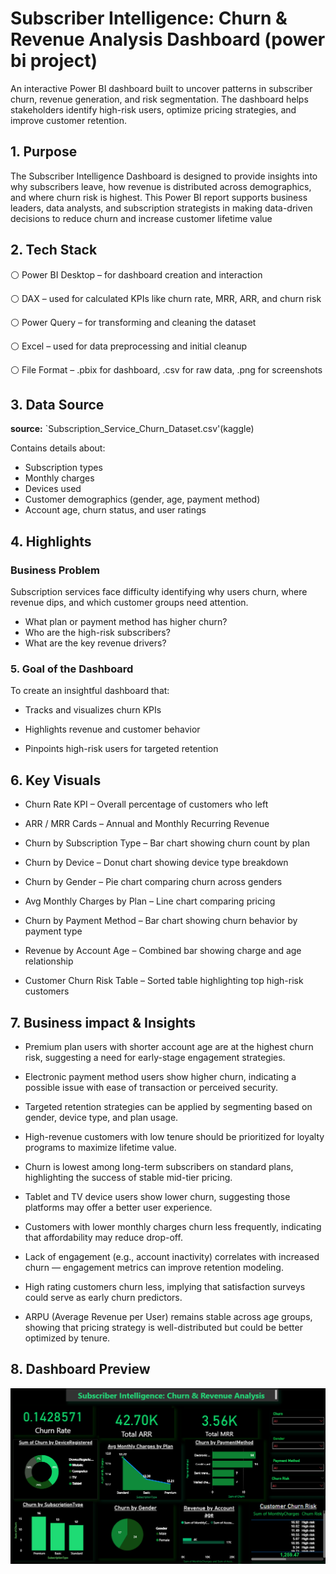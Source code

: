 # Subscriber Intelligence: Churn & Revenue Analysis Dashboard (power bi project)

An interactive Power BI dashboard built to uncover patterns in subscriber churn, revenue generation, and risk segmentation. The dashboard helps stakeholders identify high-risk users, optimize pricing strategies, and improve customer retention.

## 1. Purpose

The Subscriber Intelligence Dashboard is designed to provide insights into why subscribers leave, how revenue is distributed across demographics, and where churn risk is highest. This Power BI report supports business leaders, data analysts, and subscription strategists in making data-driven decisions to reduce churn and increase customer lifetime value


## 2.  Tech Stack

   ⚪ Power BI Desktop – for dashboard creation and interaction

   ⚪ DAX – used for calculated KPIs like churn rate, MRR, ARR, and churn risk

   ⚪ Power Query – for transforming and cleaning the dataset

   ⚪ Excel – used for data preprocessing and initial cleanup

   ⚪ File Format – .pbix for dashboard, .csv for raw data, .png for screenshots


## 3. Data Source

**source:** `Subscription_Service_Churn_Dataset.csv'(kaggle)

Contains details about:

- Subscription types
- Monthly charges
- Devices used
- Customer demographics (gender, age, payment method)
- Account age, churn status, and user ratings

## 4.  Highlights

### Business Problem

Subscription services face difficulty identifying why users churn, where revenue dips, and which customer groups need attention.

- What plan or payment method has higher churn?
- Who are the high-risk subscribers?
- What are the key revenue drivers?


### 5. Goal of the Dashboard

To create an insightful dashboard that:

- Tracks and visualizes churn KPIs
  
- Highlights revenue and customer behavior
  
- Pinpoints high-risk users for targeted retention
  

##  6. Key Visuals


- Churn Rate KPI – Overall percentage of customers who left

- ARR / MRR Cards – Annual and Monthly Recurring Revenue

- Churn by Subscription Type – Bar chart showing churn count by plan

- Churn by Device – Donut chart showing device type breakdown

- Churn by Gender – Pie chart comparing churn across genders

- Avg Monthly Charges by Plan – Line chart comparing pricing

- Churn by Payment Method – Bar chart showing churn behavior by payment type

- Revenue by Account Age – Combined bar showing charge and age relationship

- Customer Churn Risk Table – Sorted table highlighting top high-risk customers
  

## 7.  Business  impact & Insights


- Premium plan users with shorter account age are at the highest churn risk, suggesting a need for early-stage engagement strategies.
  
- Electronic payment method users show higher churn, indicating a possible issue with ease of transaction or perceived security.
  
- Targeted retention strategies can be applied by segmenting based on gender, device type, and plan usage.
  
- High-revenue customers with low tenure should be prioritized for loyalty programs to maximize lifetime value.
  
- Churn is lowest among long-term subscribers on standard plans, highlighting the success of stable mid-tier pricing.
  
- Tablet and TV device users show lower churn, suggesting those platforms may offer a better user experience.
  
- Customers with lower monthly charges churn less frequently, indicating that affordability may reduce drop-off.
  
- Lack of engagement (e.g., account inactivity) correlates with increased churn — engagement metrics can improve retention modeling.
  
- High rating customers churn less, implying that satisfaction surveys could serve as early churn predictors.
  
- ARPU (Average Revenue per User) remains stable across age groups, showing that pricing strategy is well-distributed but could be better optimized by tenure.



## 8. Dashboard Preview

![Subscriber Churn Dashboard](https://github.com/iamsunaina1/subscriber-intelligence-dashboard/blob/main/snapshot%20of%20the%20dashboard.png)



